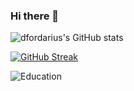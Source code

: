 ### Hi there 👋



![dfordarius's GitHub stats](https://github-readme-stats.vercel.app/api?username=dfordarius&show_icons=true&theme=radical)

[![GitHub Streak](https://github-readme-streak-stats.herokuapp.com/?user=dfordarius)](https://git.io/streak-stats)

![Education](https://img.shields.io/badge/NUS%20CS-Y2-green)


<!--
**dfordarius/dfordarius** is a ✨ _special_ ✨ repository because its `README.md` (this file) appears on your GitHub profile.

Here are some ideas to get you started:

- 🔭 I’m currently working on ...
- 🌱 I’m currently learning ...
- 👯 I’m looking to collaborate on ...
- 🤔 I’m looking for help with ...
- 💬 Ask me about ...
- 📫 How to reach me: ...
- 😄 Pronouns: ...
- ⚡ Fun fact: ...
-->

